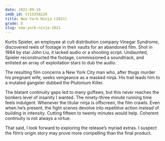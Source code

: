 ```yaml
---
date: 2022-09-16
imdb_id: tt15358226
title: New York Ninja (2021)
grade: D
slug: new-york-ninja-2021
---
```


Kurtis Spieler, an employee at cult distribution company Vinegar Syndrome, discovered reels of footage in their vaults for an abandoned film. Shot in 1984 by star John Liu, it lacked audio or a shooting script. Undaunted, Spieler reconstructed the footage, commissioned a soundtrack, and enlisted an array of exploitation stars to dub the audio.

<!-- end -->

The resulting film concerns a New York City man who, after thugs murder his pregnant wife, seeks vengeance as a masked ninja. His trail leads him to a mutated gangster dubbed the Plutonium Killer.

The blatant continuity gaps led to many guffaws, but this never reaches the bonkers level of insanity I wanted. The ninety-three minute running time feels indulgent. Whenever the titular ninja is offscreen, the film crawls. Even when he’s present, the fight scenes devolve into repetitive action instead of building in intensity. Cutting fifteen to twenty minutes would help. Coherent continuity is not always a virtue.

That said, I look forward to exploring the release’s myriad extras. I suspect the film’s origin story may prove more compelling than the final product.